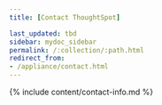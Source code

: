 ```yaml
---
title: [Contact ThoughtSpot]

last_updated: tbd
sidebar: mydoc_sidebar
permalink: /:collection/:path.html
redirect_from:
- /appliance/contact.html
---
```


{% include content/contact-info.md %}

